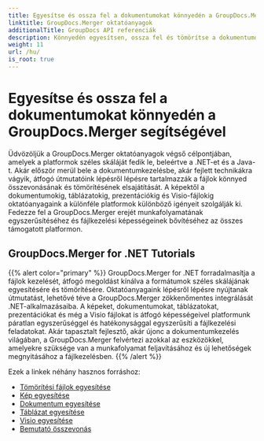 ```yaml
---
title: Egyesítse és ossza fel a dokumentumokat könnyedén a GroupDocs.Merger segítségével
linktitle: GroupDocs.Merger oktatóanyagok
additionalTitle: GroupDocs API referenciák
description: Könnyedén egyesítsen, ossza fel és tömörítse a dokumentumokat .NET és Java platformokon a GroupDocs.Merger szakértői útmutatóinkkal. Oldja fel a zökkenőmentes fájlkezelést!
weight: 11
url: /hu/
is_root: true
---
```


# Egyesítse és ossza fel a dokumentumokat könnyedén a GroupDocs.Merger segítségével


Üdvözöljük a GroupDocs.Merger oktatóanyagok végső célpontjában, amelyek a platformok széles skáláját fedik le, beleértve a .NET-et és a Java-t. Akár először merül bele a dokumentumkezelésbe, akár fejlett technikákra vágyik, átfogó útmutatóink lépésről lépésre tartalmazzák a fájlok könnyed összevonásának és tömörítésének elsajátítását. A képektől a dokumentumokig, táblázatokig, prezentációkig és Visio-fájlokig oktatóanyagaink a különféle platformok különböző igényeit szolgálják ki. Fedezze fel a GroupDocs.Merger erejét munkafolyamatának egyszerűsítéséhez és fájlkezelési képességeinek bővítéséhez az összes támogatott platformon.

## GroupDocs.Merger for .NET Tutorials
{{% alert color="primary" %}}
GroupDocs.Merger for .NET forradalmasítja a fájlok kezelését, átfogó megoldást kínálva a formátumok széles skálájának egyesítésére és tömörítésére. Oktatóanyagaink lépésről lépésre nyújtanak útmutatást, lehetővé téve a GroupDocs.Merger zökkenőmentes integrálását .NET-alkalmazásaiba. A képeket, dokumentumokat, táblázatokat, prezentációkat és még a Visio fájlokat is átfogó képességeivel platformunk páratlan egyszerűséggel és hatékonysággal egyszerűsíti a fájlkezelési feladatokat. Akár tapasztalt fejlesztő, akár újonc a dokumentumkezelés világában, a GroupDocs.Merger felvértezi azokkal az eszközökkel, amelyekre szüksége van a munkafolyamat feljavításához és új lehetőségek megnyitásához a fájlkezelésben.
{{% /alert %}}

Ezek a linkek néhány hasznos forráshoz:
 
- [Tömörítési fájlok egyesítése](./net/merge-compress-files/)
- [Kép egyesítése](./net/image-merging/)
- [Dokumentum egyesítése](./net/document-merging/)
- [Táblázat egyesítése](./net/spreadsheet-merging/)
- [Visio egyesítése](./net/visio-merging/)
- [Bemutató összevonás](./net/presentation-merging/)




